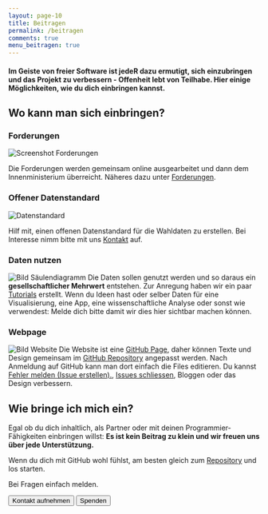 ```yaml
---
layout: page-10
title: Beitragen
permalink: /beitragen
comments: true
menu_beitragen: true
---
```


<div id="page-beitragen">
<h4 class="col-sm-10 col-sm-offset-1 text-center">Im Geiste von freier Software ist jedeR dazu ermutigt, sich einzubringen und das Projekt zu verbessern - Offenheit lebt von Teilhabe. Hier einige Möglichkeiten, wie du dich einbringen kannst.</h4>

<div class="wo-beitragen">

<h2 class="col-xs-12">Wo kann man sich einbringen?</h2>

<div class="col-xs-12 col-md-6 beitrage-punkt">
<h3 class="text-center"><i class="fa fa-pencil" aria-hidden="true"></i> Forderungen</h3>
<img src="{{ site.staticurl }}blog/2016/10/forderungen.png" alt="Screenshot Forderungen" class="img-rounded">
<p>Die Forderungen werden gemeinsam online ausgearbeitet und dann dem Innenministerium überreicht. Näheres dazu unter <a href="/forderungen-v1" alt="Forderungen">Forderungen</a>.</p>
</div>

<div class="col-xs-12 col-md-6 beitrage-punkt">
<h3 class="text-center"><i class="fa fa-file-code-o" aria-hidden="true"></i> Offener Datenstandard</h3>
<img src="{{ site.staticurl }}pages/datenstandard/datenstandard.png" alt="Datenstandard" class="img-rounded">
<p>Hilf mit, einen offenen Datenstandard für die Wahldaten zu erstellen. Bei Interesse nimm bitte mit uns <a href="/kontakt" title="Kontakt">Kontakt</a> auf.</p>
</div>

<div class="col-xs-12 col-md-6 beitrage-punkt">
<h3 class="text-center"><i class="fa fa-bar-chart" aria-hidden="true"></i> Daten nutzen</h3>
<img src="{{ site.staticurl }}blog/2016/10/saeulen-diagramm.png" alt="Bild Säulendiagramm" class="img-rounded">
Die Daten sollen genutzt werden und so daraus ein <strong>gesellschaftlicher Mehrwert</strong> entstehen. Zur Anregung haben wir ein paar <a href="Tutorials" title="Tutorials">Tutorials</a> erstellt. Wenn du Ideen hast oder selber Daten für eine Visualisierung, eine App, eine wissenschaftliche Analyse oder sonst wie verwendest: Melde dich bitte damit wir dies hier sichtbar machen können.
</div>

<div class="col-xs-12 col-md-6 beitrage-punkt">
<h3 class="text-center"><i class="fa fa-github" aria-hidden="true"></i> Webpage</h3>
<img src="{{ site.staticurl }}blog/2016/10/website.png" alt="Bild Website" class="img-rounded">
Die Website ist eine <a href="https://pages.github.com/" alt="GitHub Pages">GitHub Page</a>, daher können Texte und Design gemeinsam im <a href="https://github.com/OKFNat/offenewahlen" alt="GitHub Repository Offene Wahlen">GitHub Repository</a> angepasst werden. Nach Anmeldung auf GitHub kann man dort einfach die Files editieren. Du kannst <a href="https://github.com/OKFNat/offenewahlen/issues/new" alt="Fehler melden">Fehler melden (Issue erstellen).</a>, <a href="https://github.com/OKFNat/offenewahlen/issues" alt="Issues schliessen">Issues schliessen</a>, Bloggen oder das Design verbessern.
</div>

</div>

<div class="wie-beitragen col-xs-12">
<h2>Wie bringe ich mich ein?</h2>

<div class="row col-xs-12 col-sm-6">
<p>Egal ob du dich inhaltlich, als Partner oder mit deinen Programmier-Fähigkeiten einbringen willst: <strong>Es ist kein Beitrag zu klein und wir freuen uns über jede Unterstützung.</strong></p>

<p>Wenn du dich mit GitHub wohl fühlst, am besten gleich zum <a href="https://github.com/OKFNat/offenewahlen" title="Offene Wahlen GitHub Repository"><i class="fa fa-github" aria-hidden="true"></i> Repository</a> und los starten.</p>

<p>Bei Fragen einfach melden.</p>
</div>

<div class="col-xs-12 col-sm-6">

<a href="/kontakt" alt="Kontakt"><button class="button-full-red"><i class="fa fa-comments-o" aria-hidden="true"></i> Kontakt aufnehmen</button></a>
<a href="/spenden" alt="Spenden"><button class="button-full-red"><i class="fa fa-life-ring" aria-hidden="true"></i> Spenden</button></a>

</div>

</div>
